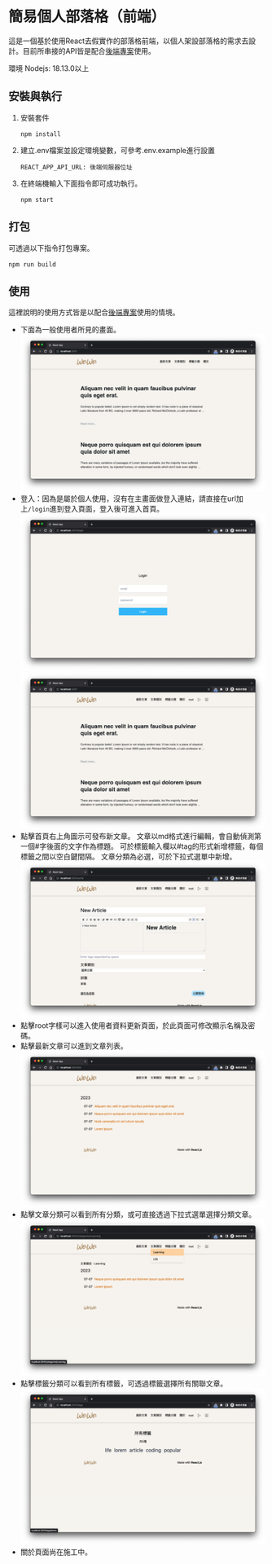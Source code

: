 # 簡易個人部落格（前端）
這是一個基於使用React去假實作的部落格前端，以個人架設部落格的需求去設計。目前所串接的API皆是配合[後端專案](https://github.com/YINWEIHSU/blog-app-backend)使用。

環境
Nodejs: 18.13.0以上

## 安裝與執行

1. 安裝套件
    ```
    npm install
    ```
2. 建立.env檔案並設定環境變數，可參考.env.example進行設置
    ```
    REACT_APP_API_URL: 後端伺服器位址
    ```

3. 在終端機輸入下面指令即可成功執行。
    ```
    npm start
    ```

## 打包
可透過以下指令打包專案。
```
npm run build
```

## 使用
這裡說明的使用方式皆是以配合[後端專案](https://github.com/YINWEIHSU/blog-app-backend)使用的情境。
- 下面為一般使用者所見的畫面。
![一般首頁](./public/images/07_sample_user_home.png)
- 登入：因為是屬於個人使用，沒有在主畫面做登入連結，請直接在url加上`/login`進到登入頁面，登入後可進入首頁。
![登入頁面](./public/images/01_sample_login.png)
![首頁](./public/images/02_sample_home.png)
- 點擊首頁右上角圖示可發布新文章。
    文章以md格式進行編輯，會自動偵測第一個#字後面的文字作為標題。
    可於標籤輸入欄以#tag的形式新增標籤，每個標籤之間以空白鍵間隔。
    文章分類為必選，可於下拉式選單中新增。
![發布新文章](./public/images/03_sample_new.png)
- 點擊root字樣可以進入使用者資料更新頁面，於此頁面可修改顯示名稱及密碼。
- 點擊最新文章可以進到文章列表。
![新文章列表](./public/images/04_sample_list.png)
- 點擊文章分類可以看到所有分類，或可直接透過下拉式選單選擇分類文章。
![文章分類](./public/images/05_sample_category.png)
- 點擊標籤分類可以看到所有標籤，可透過標籤選擇所有關聯文章。
![標籤分類](./public/images/06_sample_tag.png)
- 關於頁面尚在施工中。